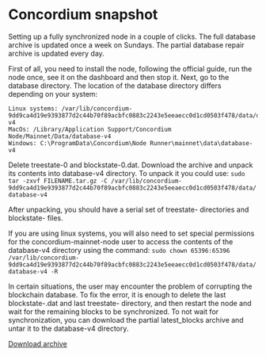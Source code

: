 # Concordium snapshot
Setting up a fully synchronized node in a couple of clicks. 
The full database archive is updated once a week on Sundays. The partial database repair archive is updated every day.

First of all, you need to install the node, following the official guide, run the node once, see it on the dashboard and then stop it. Next, go to the database directory. The location of the database directory differs depending on your system:
```
Linux systems: /var/lib/concordium-9dd9ca4d19e9393877d2c44b70f89acbfc0883c2243e5eeaecc0d1cd0503f478/data/database-v4
MacOs: /Library/Application Support/Concordium Node/Mainnet/Data/database-v4
Windows: C:\ProgramData\Concordium\Node Runner\mainnet\data\database-v4
```

Delete treestate-0 and blockstate-0.dat. Download the archive and unpack its contents into database-v4 directory. To unpack it you could use:
`sudo tar -zxvf FILENAME.tar.gz -C /var/lib/concordium-9dd9ca4d19e9393877d2c44b70f89acbfc0883c2243e5eeaecc0d1cd0503f478/data/database-v4`

After unpacking, you should have a serial set of treestate- directories and blockstate- files.

If you are using linux systems, you will also need to set special permissions for the concordium-mainnet-node user to access the contents of the database-v4 directory using the command:
`sudo chown 65396:65396 /var/lib/concordium-9dd9ca4d19e9393877d2c44b70f89acbfc0883c2243e5eeaecc0d1cd0503f478/data/database-v4 -R`

In certain situations, the user may encounter the problem of corrupting the blockchain database. To fix the error, it is enough to delete the last blockstate-.dat and last treestate- directory, and then restart the node and wait for the remaining blocks to be synchronized. To not wait for synchronization, you can download the partial latest_blocks archive and untar it to the database-v4 directory.

[Download archive](http://pablo-snapshot.ddns.net)


